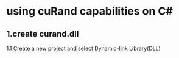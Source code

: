 <h1>using cuRand capabilities on C#</h1>
<h2>1.create curand.dll</h2>
1.1  Create a new project and select Dynamic-link Library(DLL)


